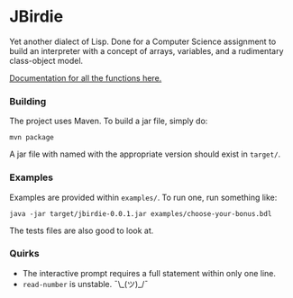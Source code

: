 JBirdie
=======

Yet another dialect of Lisp. Done for a Computer Science assignment 
to build an interpreter with a concept of arrays, variables, and a 
rudimentary class-object model.

[Documentation for all the functions here.](./REFERENCE.md)

### Building

The project uses Maven. To build a jar file, simply do:

    mvn package
    
A jar file with named with the appropriate version should exist in `target/`.

### Examples

Examples are provided within `examples/`. To run one, run something like:

    java -jar target/jbirdie-0.0.1.jar examples/choose-your-bonus.bdl
    
The tests files are also good to look at.
    
### Quirks

* The interactive prompt requires a full statement within only one line.
* `read-number` is unstable. ¯\\\_(ツ)\_/¯
